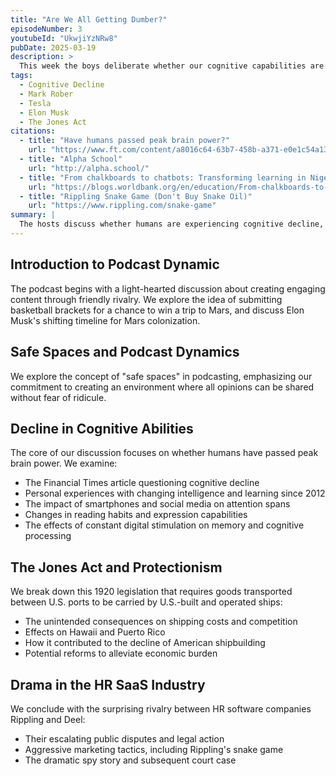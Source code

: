 ```yaml
---
title: "Are We All Getting Dumber?"
episodeNumber: 3
youtubeId: "UkwjiYzNRw8"
pubDate: 2025-03-19
description: >
  This week the boys deliberate whether our cognitive capabilities are declining, analyze Mark Rober's Tesla video, and solve America's issues with The Jones Act.
tags:
  - Cognitive Decline
  - Mark Rober
  - Tesla
  - Elon Musk
  - The Jones Act
citations:
  - title: "Have humans passed peak brain power?"
    url: "https://www.ft.com/content/a8016c64-63b7-458b-a371-e0e1c54a13fc"
  - title: "Alpha School"
    url: "http://alpha.school/"
  - title: "From chalkboards to chatbots: Transforming learning in Nigeria, one prompt at a time"
    url: "https://blogs.worldbank.org/en/education/From-chalkboards-to-chatbots-Transforming-learning-in-Nigeria"
  - title: "Rippling Snake Game (Don't Buy Snake Oil)"
    url: "https://www.rippling.com/snake-game"
summary: |
  The hosts discuss whether humans are experiencing cognitive decline, citing research and personal observations about how technology has affected our thinking abilities. They explore the Financial Times article on whether humans have passed peak brain power, analyze the impact of smartphones on attention spans, and debate the consequences of reduced reading habits. The episode also covers the Jones Act's effects on American shipping and an entertaining drama between HR software companies Rippling and Deel.
---
```


## Introduction to Podcast Dynamic
The podcast begins with a light-hearted discussion about creating engaging content through friendly rivalry. We explore the idea of submitting basketball brackets for a chance to win a trip to Mars, and discuss Elon Musk's shifting timeline for Mars colonization.

## Safe Spaces and Podcast Dynamics
We explore the concept of "safe spaces" in podcasting, emphasizing our commitment to creating an environment where all opinions can be shared without fear of ridicule.

## Decline in Cognitive Abilities
The core of our discussion focuses on whether humans have passed peak brain power. We examine:
- The Financial Times article questioning cognitive decline
- Personal experiences with changing intelligence and learning since 2012
- The impact of smartphones and social media on attention spans
- Changes in reading habits and expression capabilities
- The effects of constant digital stimulation on memory and cognitive processing

## The Jones Act and Protectionism
We break down this 1920 legislation that requires goods transported between U.S. ports to be carried by U.S.-built and operated ships:
- The unintended consequences on shipping costs and competition
- Effects on Hawaii and Puerto Rico
- How it contributed to the decline of American shipbuilding
- Potential reforms to alleviate economic burden

## Drama in the HR SaaS Industry
We conclude with the surprising rivalry between HR software companies Rippling and Deel:
- Their escalating public disputes and legal action
- Aggressive marketing tactics, including Rippling's snake game
- The dramatic spy story and subsequent court case